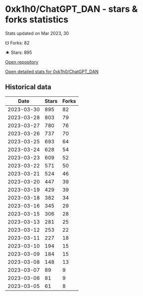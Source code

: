# 0xk1h0/ChatGPT_DAN - stars & forks statistics

Stats updated on Mar 2023, 30

☋ Forks: 82

★ Stars: 895

[Open repository](https://github.com/0xk1h0/ChatGPT_DAN)

[Open detailed stats for 0xk1h0/ChatGPT_DAN](https://reviewgithub.com/rep/0xk1h0/ChatGPT_DAN)

## Historical data
| Date | Stars | Forks |
|------|-------|-------|
| 2023-03-30 | 895 | 82 | 
| 2023-03-28 | 803 | 79 | 
| 2023-03-27 | 780 | 76 | 
| 2023-03-26 | 737 | 70 | 
| 2023-03-25 | 693 | 64 | 
| 2023-03-24 | 628 | 54 | 
| 2023-03-23 | 609 | 52 | 
| 2023-03-22 | 571 | 50 | 
| 2023-03-21 | 524 | 46 | 
| 2023-03-20 | 447 | 39 | 
| 2023-03-19 | 429 | 39 | 
| 2023-03-18 | 382 | 34 | 
| 2023-03-16 | 345 | 29 | 
| 2023-03-15 | 306 | 28 | 
| 2023-03-13 | 281 | 25 | 
| 2023-03-12 | 253 | 22 | 
| 2023-03-11 | 227 | 18 | 
| 2023-03-10 | 194 | 15 | 
| 2023-03-09 | 184 | 15 | 
| 2023-03-08 | 148 | 13 | 
| 2023-03-07 | 89 | 9 | 
| 2023-03-06 | 81 | 9 | 
| 2023-03-05 | 61 | 8 | 


